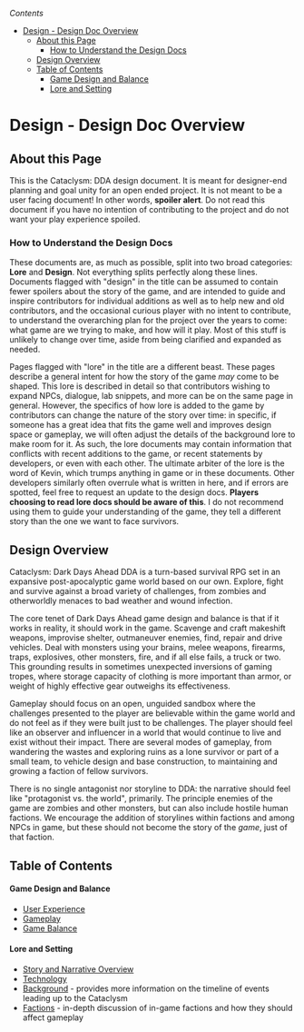 <!-- START doctoc generated TOC please keep comment here to allow auto update -->
<!-- DON'T EDIT THIS SECTION, INSTEAD RE-RUN doctoc TO UPDATE -->
*Contents*

- [Design - Design Doc Overview](#design---design-doc-overview)
  - [About this Page](#about-this-page)
    - [How to Understand the Design Docs](#how-to-understand-the-design-docs)
  - [Design Overview](#design-overview)
  - [Table of Contents](#table-of-contents)
      - [Game Design and Balance](#game-design-and-balance)
      - [Lore and Setting](#lore-and-setting)

<!-- END doctoc generated TOC please keep comment here to allow auto update -->

# Design - Design Doc Overview

## About this Page

This is the Cataclysm: DDA design document.  It is meant for designer-end planning and goal unity for an open ended project.  It is not meant to be a user facing document!  In other words, **spoiler alert**.  Do not read this document if you have no intention of contributing to the project and do not want your play experience spoiled.

### How to Understand the Design Docs

These documents are, as much as possible, split into two broad categories: **Lore** and **Design**.  Not everything splits perfectly along these lines.  Documents flagged with "design" in the title can be assumed to contain fewer spoilers about the story of the game, and are intended to guide and inspire contributors for individual additions as well as to help new and old contributors, and the occasional curious player with no intent to contribute, to understand the overarching plan for the project over the years to come: what game are we trying to make, and how will it play.  Most of this stuff is unlikely to change over time, aside from being clarified and expanded as needed.

Pages flagged with "lore" in the title are a different beast.  These pages describe a general intent for how the story of the game *may* come to be shaped.  This lore is described in detail so that contributors wishing to expand NPCs, dialogue, lab snippets, and more can be on the same page in general.  However, the specifics of how lore is added to the game by contributors can change the nature of the story over time: in specific, if someone has a great idea that fits the game well and improves design space or gameplay, we will often adjust the details of the background lore to make room for it.  As such, the lore documents may contain information that conflicts with recent additions to the game, or recent statements by developers, or even with each other.  The ultimate arbiter of the lore is the word of Kevin, which trumps anything in game or in these documents.  Other developers similarly often overrule what is written in here, and if errors are spotted, feel free to request an update to the design docs.  **Players choosing to read lore docs should be aware of this**.  I do not recommend using them to guide your understanding of the game, they tell a different story than the one we want to face survivors.

## Design Overview

Cataclysm: Dark Days Ahead DDA is a turn-based survival RPG set in an expansive post-apocalyptic game world based on our own. Explore, fight and survive against a broad variety of challenges, from zombies and otherworldly menaces to bad weather and wound infection.

The core tenet of Dark Days Ahead game design and balance is that if it works in reality, it should work in the game.  Scavenge and craft makeshift weapons, improvise shelter, outmaneuver enemies, find, repair and drive vehicles.  Deal with monsters using your brains, melee weapons, firearms, traps, explosives, other monsters, fire, and if all else fails, a truck or two.  This grounding results in sometimes unexpected inversions of gaming tropes, where storage capacity of clothing is more important than armor, or weight of highly effective gear outweighs its effectiveness.

Gameplay should focus on an open, unguided sandbox where the challenges presented to the player are believable within the game world and do not feel as if they were built just to be challenges.  The player should feel like an observer and influencer in a world that would continue to live and exist without their impact.  There are several modes of gameplay, from wandering the wastes and exploring ruins as a lone survivor or part of a small team, to vehicle design and base construction, to maintaining and growing a faction of fellow survivors.

There is no single antagonist nor storyline to DDA: the narrative should feel like "protagonist vs. the world", primarily.  The principle enemies of the game are zombies and other monsters, but can also include hostile human factions.  We encourage the addition of storylines within factions and among NPCs in game, but these should not become the story of the *game*, just of that faction.

## Table of Contents

#### Game Design and Balance
* [User Experience](./design-user-experience.md)
* [Gameplay](./design-gameplay.md)
* [Game Balance](./design-balance.md)

#### Lore and Setting
* [Story and Narrative Overview](./lore.md)
* [Technology](./technology.md)
* [Background](./lore-background.md) - provides more information on the timeline of events leading up to the Cataclysm
* [Factions](./lore-factions.md) - in-depth discussion of in-game factions and how they should affect gameplay